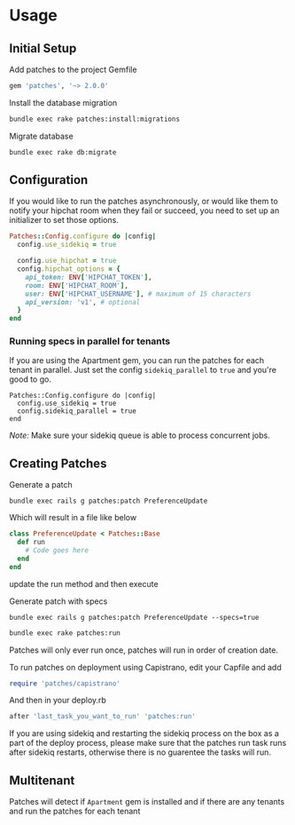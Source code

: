 # Usage

## Initial Setup

Add patches to the project Gemfile

```ruby
gem 'patches', '~> 2.0.0'
```

Install the database migration

```bash
bundle exec rake patches:install:migrations
```

Migrate database

```bash
bundle exec rake db:migrate
```

## Configuration

If you would like to run the patches asynchronously, or would like them to notify your hipchat room when they fail or succeed, you need to set up an initializer to set those options.

```Ruby
Patches::Config.configure do |config|
  config.use_sidekiq = true

  config.use_hipchat = true
  config.hipchat_options = {
    api_token: ENV['HIPCHAT_TOKEN'],
    room: ENV['HIPCHAT_ROOM'],
    user: ENV['HIPCHAT_USERNAME'], # maximum of 15 characters
    api_version: 'v1', # optional
  }
end
```

### Running specs in parallel for tenants

If you are using the Apartment gem, you can run the patches for each tenant in parallel. Just set the config ```sidekiq_parallel``` to ```true``` and you're good to go.

```
Patches::Config.configure do |config|
  config.use_sidekiq = true
  config.sidekiq_parallel = true
end
```

*Note:* Make sure your sidekiq queue is able to process concurrent jobs.

## Creating Patches

Generate a patch

```
bundle exec rails g patches:patch PreferenceUpdate
```

Which will result in a file like below

```ruby
class PreferenceUpdate < Patches::Base
  def run
    # Code goes here
  end
end
```

update the run method and then execute

Generate patch with specs

```
bundle exec rails g patches:patch PreferenceUpdate --specs=true
```


```bash
bundle exec rake patches:run
```

Patches will only ever run once, patches will run in order of creation date.

To run patches on deployment using Capistrano, edit your Capfile and add

```ruby
require 'patches/capistrano'
```

And then in your deploy.rb

```ruby
after 'last_task_you_want_to_run' 'patches:run'
```

If you are using sidekiq and restarting the sidekiq process on the box as a part of the deploy process, please make sure that the patches run task runs after sidekiq restarts, otherwise there is no guarentee the tasks will run.

## Multitenant

Patches will detect if `Apartment` gem is installed and if there are any tenants and run the patches for each tenant
